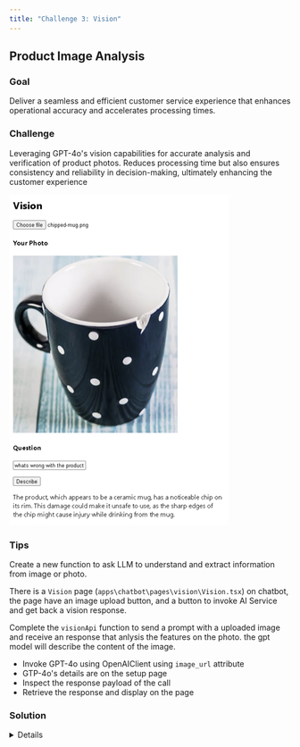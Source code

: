 ```yaml
---
title: "Challenge 3: Vision"
---
```


## Product Image Analysis

### Goal

Deliver a seamless and efficient customer service experience that enhances operational accuracy and accelerates processing times.​

### Challenge

Leveraging GPT-4o's vision capabilities for accurate analysis and verification of product photos. Reduces processing time but also ensures consistency and reliability in decision-making, ultimately enhancing the customer experience​

![Challenge](images/challenge-3.png)

### Tips

Create a new function to ask LLM to understand and extract information from image or photo. 

There is a `Vision` page (`apps\chatbot\pages\vision\Vision.tsx`) on chatbot, the page have an image upload button, and a button to invoke AI Service and get back a vision response.

Complete the `visionApi` function to send a prompt with a uploaded image and receive an response that anlysis the features on the photo. the gpt model will describe the content of the image.

- Invoke GPT-4o using OpenAIClient using `image_url` attribute
- GTP-4o's details are on the setup page
- Inspect the response payload of the call
- Retrieve the response and display on the page

### Solution

<details>

    <summary>Code snippet for above challenge</summary>

    <details>

    <summary>Don't Look! Have you tried to solve it yourself?</summary>

    ```

    import React, { useState } from "react";
    import { trackPromise } from "react-promise-tracker";
    import { usePromiseTracker } from "react-promise-tracker";
    import { OpenAIClient, AzureKeyCredential, Completions } from '@azure/openai';

    const Page = () => {

        const { promiseInProgress } = usePromiseTracker();
        const [selectedImage, setSelectedImage] = useState<File | null>(null);
        const [imageBase64, setimageBase64] = useState<string>("");
        const [imageText, setImageText] = useState<string>();
        const [imageDesc, setImageDesc] = useState<string>("");

        async function prcess() {
            if (imageText != null) {
                trackPromise(
                    visionApi(imageText, imageBase64)
                ).then((res) => {
                    setImageDesc(res);
                }
                )
            }
        }

        async function visionApi(text, image): Promise<string> {
            var messages =
                [
                    { "role": "system", "content": "You are a helpful assistant." },
                    {
                        "role": "user", "content": [
                            {
                                "type": "text",
                                "text": text
                            },
                            {
                                "type": "image_url",
                                "imageUrl": {
                                    "url": `${image}`
                                }
                            }
                        ]
                    }
                ];

            const options = {
                api_version: "2024-08-01-preview"
            };

            var openai_url = "https://arg-syd-aiapp1day-openai.openai.azure.com";
            var openai_key = "<API_KEY>";
            const client = new OpenAIClient(
                openai_url,
                new AzureKeyCredential(openai_key),
                options
            );
            // ?api-version=2023-12-01-preview
            const deploymentName = 'gpt4o';
            const result = await client.getChatCompletions(deploymentName, messages, {
                maxTokens: 200,
                temperature: 0.25
            });
            return result.choices[0]?.message?.content ?? '';
        }

        function getBase64(event) {
            let file = event.target.files[0];
            let reader = new FileReader();
            reader.readAsDataURL(file);
            reader.onload = function () {
                setimageBase64(reader.result);
            };
            reader.onerror = function (error) {
                console.log('Error: ', error);
            };
        }

        const updateText = (e: React.ChangeEvent<HTMLInputElement>) => {
            setImageText(e.target.value);
        };

        return (
            <div className="pageContainer">
                <h2>Vision</h2>

                <div>
                    <input
                        type="file"
                        name="myImage"
                        onChange={(event) => {
                            setSelectedImage(event.target.files[0]);
                            getBase64(event);
                        }}
                    />
                    <br />

                    {selectedImage && (
                        <div>
                            <h4>Your Photo</h4>
                            <p>
                                <img
                                    width={"400px"}
                                    src={URL.createObjectURL(selectedImage)}
                                />
                            </p>

                            <h4>Question</h4>
                            <input type="text" placeholder="(your question about the image)" onChange={updateText} />
                            <p>
                                <button onClick={() => prcess()}>Describe</button><br />
                                {
                                    (promiseInProgress === true) ?
                                        <span>Loading...</span>
                                        :
                                        null
                                }
                            </p>
                            <p>
                                {imageDesc}
                            </p>
                        </div>
                    )}
                </div>
            </div>
        );
    };

    export default Page;

    ```

    </details>

</details>